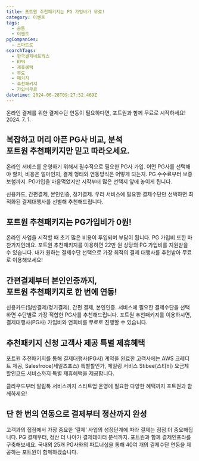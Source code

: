 ```yaml
---
title: 포트원 추천패키지는 PG 가입비가 무료!
category: 이벤트
tags:
  - 공통
  - 이벤트
pgCompanies:
  - 스마트로
searchTags:
  - 한국결제네트웍스
  - KPN
  - 제휴혜택
  - 무료
  - 패키지
  - 추천패키지
  - 가입비무료
datetime: 2024-06-28T09:27:52.469Z
---
```


온라인 결제를 위한 결제수단 연동이 필요하다면, 포트원과 함께 무료로 시작하세요!\
2024\. 7. 1.



복잡하고 머리 아픈 PG사 비교, 분석\
포트원 추천패키지만 믿고 따라오세요.
--------------------

온라인 서비스를 운영하기 위해서 필수적으로 필요한 PG사 가입. 어떤 PG사를 선택해야 할지, 비용은 얼마인지, 결제 형태와 연동방식은 어떻게 되는지. PG 수수료부터 보증보험까지. PG가입을 마음먹었지만 시작부터 많은 선택지 앞에 놓이게 됩니다.

신용카드, 간편결제, 본인인증, 정기결제. 우리 서비스에 필요한 결제수단만 선택하면 최적화된 결제대행사를 선별해 추천해드립니다.

## 포트원 추천패키지는 PG가입비가 0원!

온라인 사업을 시작할 때 초기 많은 비용이 투입되며 부담이 됩니다. PG 가입비 또한 마찬가지인데요. 포트원 추천패키지를 이용하면 22만 원 상당의 PG 가입비를 지원받을 수 있습니다. 내가 원하는 결제수단 선택으로 가장 최적의 결제 대행사를 추천받아 무료로 이용해보세요!



간편결제부터 본인인증까지,\
포트원 추천패키지로 한 번에 연동!
-------------------

신용카드(일반결제/정기결제), 간편 결제, 본인인증. 서비스에 필요한 결제수단을 선택하면 수단별로 가장 적합한 PG사를 추천해드립니다. 포트원 추천패키지를 이용하시면, 결제대행사(PG사) 가입비와 연회비를 무료로 진행할 수 있습니다.



<Callout title="지원 결제 수단" content="신용카드 : 일반결제 / 정기결제
간편결제 : 카카오페이 / 네이버페이 / 페이코 / 토스페이 / 스마일페이
해외결제 : 페이먼트월 / 엑심베이 / 페이팔" icon="💡" />

<Callout content="" title="포트원 추천패키지 보러가기 ↗" />

## 추천패키지 신청 고객사 제공 특별 제휴혜택

포트원 추천패키지를 통해 결제대행사(PG사) 계약을 완료한 고객사에는 AWS 크레디트 제공, Salesfroce(세일즈포스) 특별할인가, 메일링 서비스 Stibee(스티비) 요금제 할인코드 서비스까지 특별 제휴혜택을 제공합니다.

클라우드부터 알림톡 서비스까지 스타트업 운영에 필요한 다양한 혜택까지 포트원과 함께하세요!

<Callout title="포트원 제휴혜택 보러가기 ↗" />

## 단 한 번의 연동으로 결제부터 정산까지 완성

고객과의 접점에서 가장 중요한 ‘결제’ 사업의 성장단계에 따라 결제는 점점 더 중요해집니다. PG 결제부터, 정산 더 나아가 결제데이터 분석까지. 포트원과 함께 결제인프라를 구축해보세요. 국내외 25개 PG사와의 파트너십을 통해 40여 개의 결제수단 연동을 제공하는 포트원이 함께하겠습니다.

